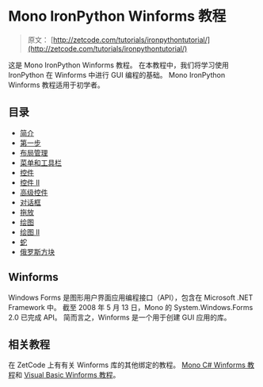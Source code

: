# Mono IronPython Winforms 教程

> 原文： [http://zetcode.com/tutorials/ironpythontutorial/](http://zetcode.com/tutorials/ironpythontutorial/)

这是 Mono IronPython Winforms 教程。 在本教程中，我们将学习使用 IronPython 在 Winforms 中进行 GUI 编程的基础。 Mono IronPython Winforms 教程适用于初学者。

## 目录

*   [简介](introduction/)
*   [第一步](firststeps/)
*   [布局管理](layout/)
*   [菜单和工具栏](menustoolbars/)
*   [控件](controls/)
*   [控件 II](controlsII/)
*   [高级控件](advancedcontrols/)
*   [对话框](dialogs/)
*   [拖放](dragdrop/)
*   [绘图](painting/)
*   [绘图 II](paintingII/)
*   [蛇](snake/)
*   [俄罗斯方块](tetris/)

## Winforms

Windows Forms 是图形用户界面应用编程接口（API），包含在 Microsoft .NET Framework 中。 截至 2008 年 5 月 13 日，Mono 的 System.Windows.Forms 2.0 已完成 API。 简而言之，Winforms 是一个用于创建 GUI 应用的库。

## 相关教程

在 ZetCode 上有有关 Winforms 库的其他绑定的教程。 [Mono C# Winforms 教程](/gui/csharpwinforms/)和 [Visual Basic Winforms 教程](/gui/vbwinforms/)。